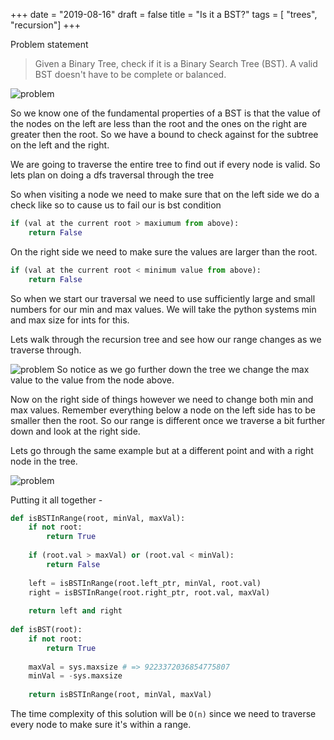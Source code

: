 +++
date = "2019-08-16"
draft = false
title = "Is it a BST?"
tags = [ "trees", "recursion"]
+++

Problem statement


> Given a Binary Tree, check if it is a Binary Search Tree (BST). A valid BST doesn't have to be complete or balanced.

![problem](/images/p12/problem.png)

So we know one of the fundamental properties of a BST is that the value of the nodes on the left are less than the root and the ones on the right are greater then the root. So we have a bound to check against for the subtree on the left and the right.

We are going to traverse the entire tree to find out if every node is valid. So lets plan on doing a dfs traversal through the tree

So when visiting a node we need to make sure that on the left side we do a check like so to cause us to fail our is bst condition


```python
if (val at the current root > maxiumum from above):
    return False
```

On the right side we need to make sure the values are larger than the root.

```python
if (val at the current root < minimum value from above):
    return False
```

So when we start our traversal we need to use sufficiently large and small numbers for our min and max values. We will take the python systems min and max size for ints for this. 

Lets walk through the recursion tree and see how our range changes as we traverse through. 

![problem](/images/p12/left.png)
So notice as we go further down the tree we change the max value to the value from the node above.


Now on the right side of things however we need to change both min and max values. Remember everything below a node on the left side has to be smaller then the root. So our range is different once we traverse a bit further down and look at the right side.

Lets go through the same example but at a different point and with a right node in the tree. 

![problem](/images/p12/right.png)


Putting it all together - 

```python
def isBSTInRange(root, minVal, maxVal):
    if not root:
        return True
    
    if (root.val > maxVal) or (root.val < minVal):
        return False
        
    left = isBSTInRange(root.left_ptr, minVal, root.val)
    right = isBSTInRange(root.right_ptr, root.val, maxVal)
    
    return left and right
    
def isBST(root):
    if not root:
        return True
        
    maxVal = sys.maxsize # => 9223372036854775807
    minVal = -sys.maxsize
    
    return isBSTInRange(root, minVal, maxVal)
```

The time complexity of this solution will be `O(n)` since we need to traverse every node to make sure it's within a range.

